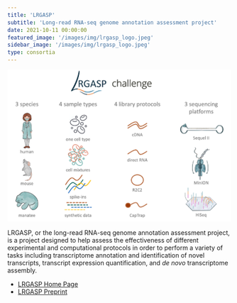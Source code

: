 ```yaml
---
title: 'LRGASP'
subtitle: 'Long-read RNA-seq genome annotation assessment project'
date: 2021-10-11 00:00:00
featured_image: '/images/img/lrgasp_logo.jpeg'
sidebar_image: '/images/img/lrgasp_logo.jpeg'
type: consortia
---
```

<center><img src="/images/img/lrgasp_teaching.png" width="600"/></center>


LRGASP, or the long-read RNA-seq genome annotation assessment project, is a project designed to help assess the effectiveness of different experimental and computational protocols in order to perform a variety of tasks including transcriptome annotation and identification of novel transcripts, transcript expression quantification, and _de novo_ transcriptome assembly.

* [LRGASP Home Page](https://www.gencodegenes.org/pages/LRGASP/)
* [LRGASP Preprint](https://www.researchsquare.com/article/rs-777702/v1)
